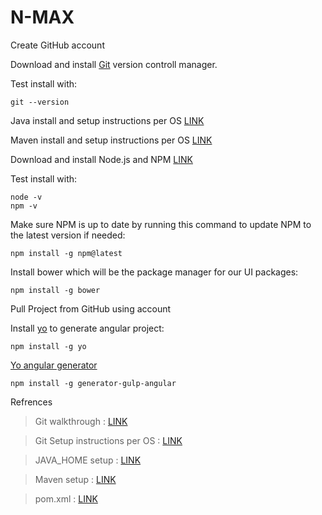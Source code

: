 # N-MAX

Create GitHub account

Download and install [Git](https://git-scm.com/download) version controll manager.

Test install with:
```
git --version
```

Java install and setup instructions per OS [LINK](https://java.com/en/download/help/download_options.xml)

Maven install and setup instructions per OS [LINK](https://maven.apache.org/install.html)

Download and install Node.js and NPM [LINK](https://www.npmjs.com/get-npm)

Test install with:
```
node -v
npm -v
```

Make sure NPM is up to date by running this command
to update NPM to the latest version if needed:
```
npm install -g npm@latest
```

Install bower which will be the package manager for
our UI packages:
```
npm install -g bower
```

Pull Project from GitHub using account

Install [yo](http://yeoman.io/) to generate angular project:
```
npm install -g yo
```

[Yo angular generator](https://github.com/Swiip/generator-gulp-angular)
```
npm install -g generator-gulp-angular
```

Refrences

> Git walkthrough : [LINK](https://services.github.com/on-demand/github-cli/)

> Git Setup instructions per OS : [LINK](https://github.com/yui/yui3/wiki/Set-Up-Your-Git-Environment)

> JAVA_HOME setup : [LINK](https://docs.oracle.com/cd/E19182-01/820-7851/inst_cli_jdk_javahome_t/)

> Maven setup : [LINK](https://www.tutorialspoint.com/maven/maven_environment_setup.htm)

> pom.xml : [LINK](https://maven.apache.org/pom.html#Build_Settings)
